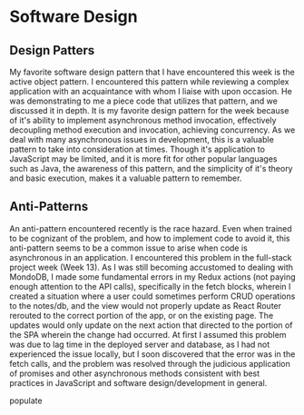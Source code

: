 # Software Design

## Design Patters

My favorite software design pattern that I have encountered this week is the active object pattern. I encountered this pattern while reviewing a complex application with an acquaintance with whom I liaise with upon occasion. He was demonstrating to me a piece code that utilizes that pattern, and we discussed it in depth. It is my favorite design pattern for the week because of it's ability to implement asynchronous method invocation, effectively decoupling method execution and invocation, achieving concurrency. As we deal with many asynchronous issues in development, this is a valuable pattern to take into consideration at times. Though it's application to JavaScript may be limited, and it is more fit for other popular languages such as Java, the awareness of this pattern, and the simplicity of it's theory and basic execution, makes it a valuable pattern to remember.

## Anti-Patterns

An anti-pattern encountered recently is the race hazard. Even when trained to be cognizant of the problem, and how to implement code to avoid it, this anti-pattern seems to be a common issue to arise when code is asynchronous in an application. I encountered this problem in the full-stack project week (Week 13). As I was still becoming accustomed to dealing with MondoDB, I made some fundamental errors in my Redux actions (not paying enough attention to the API calls), specifically in the fetch blocks, wherein I created a situation where a user could sometimes perform CRUD operations to the notes/db, and the view would not properly update as React Router rerouted to the correct portion of the app, or on the existing page. The updates would only update on the next action that directed to the portion of the SPA wherein the change had occurred. At first I assumed this problem was due to lag time in the deployed server and database, as I had not experienced the issue locally, but I soon discovered that the error was in the fetch calls, and the problem was resolved through the judicious application of promises and other asynchronous methods consistent with best practices in JavaScript and software design/development in general.

populate